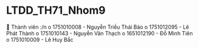 # LTDD_TH71_Nhom9


	Thành viên :/n
o	1751010008 - Nguyễn Triều Thái Bảo
o	1751012095 - Lê Phát Thành
o	1751010143 - Nguyễn Văn Thạch
o	1651012190 - Đỗ Minh Tiên
o	1751010009 - Lê Huy Bắc

